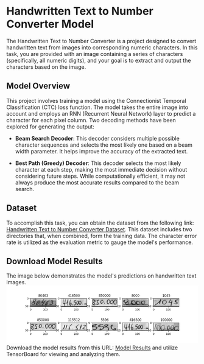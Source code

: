 # Handwritten Text to Number Converter Model

The Handwritten Text to Number Converter is a project designed to convert handwritten text from images into corresponding numeric characters. In this task, you are provided with an image containing a series of characters (specifically, all numeric digits), and your goal is to extract and output the characters based on the image.

## Model Overview

This project involves training a model using the Connectionist Temporal Classification (CTC) loss function. The model takes the entire image into account and employs an RNN (Recurrent Neural Network) layer to predict a character for each pixel column. Two decoding methods have been explored for generating the output:

- **Beam Search Decoder**: This decoder considers multiple possible character sequences and selects the most likely one based on a beam width parameter. It helps improve the accuracy of the extracted text.

- **Best Path (Greedy) Decoder**: This decoder selects the most likely character at each step, making the most immediate decision without considering future steps. While computationally efficient, it may not always produce the most accurate results compared to the beam search.

## Dataset

To accomplish this task, you can obtain the dataset from the following link: [Handwritten Text to Number Converter Dataset](https://www.orand.cl/orand_car/ORAND-CAR-2014.tar.gz). This dataset includes two directories that, when combined, form the training data. The character error rate is utilized as the evaluation metric to gauge the model's performance.

## Download Model Results
The image below demonstrates the model's predictions on handwritten text images. 
![Model Results](docs/sample_predictions.png)
Download the model results from this URL: [Model Results](https://drive.google.com/file/d/1zw_BK6HkCtJex0xJh3cI34iTnZhpBWy7/view?usp=sharing) and utilize TensorBoard for viewing and analyzing them.


